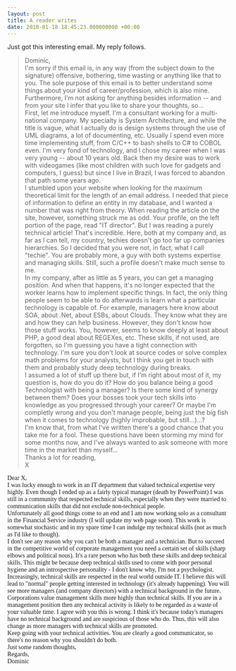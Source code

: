 ```yaml
---
layout: post
title: A reader writes
date: 2010-01-18 18:45:23.000000000 +00:00
---
```

Just got this interesting email. My reply follows.
<blockquote>
<div>Dominic,</div>
<div>I'm sorry if this email is, in any way (from the subject down to the  signature) offensive, bothering, time wasting or anything like that to you. The  sole purpose of this email is to better understand some things about your kind  of career/profession, which is also mine. Furthermore, I'm not asking for  anything besides information -- and from your site I infer that you like to  share your thoughts, so...</div>
<div>First, let me introduce myself. I'm a consultant working for a  multi-national company. My specialty is System Architecture, and while the title  is vague, what I actually do is design systems through the use of UML diagrams,  a lot of documenting, etc. Usually I spend even more time implementing stuff,  from C/C++ to bash shells to C# to COBOL even. I'm very fond of technology, and  I chose my career when I was very young -- about 10 years old. Back then my  desire was to work with videogames (like most children with such love for  gadgets and computers, I guess) but since I live in Brazil, I was forced to  abandon that path some years ago.</div>
<div>I stumbled upon your website when looking for the maximum theoretical limit  for the length of an email address. I needed that piece of information to define  an entity in my database, and I wanted a number that was right from theory. When  reading the article on the site, however, something struck me as odd. Your  profile, on the left portion of the page, read "IT director". But I was reading  a purely technical article! That's incredible. Here, both at my company and, as  far as I can tell, my country, techies doesn't go too far up companies  hierarchies. So I decided that you were not, in fact, what I call "techie". You  are probably more, a guy with both systems expertise and managing skills. Still,  such a profile doesn't make much sense to me.</div>
<div>In my company, after as little as 5 years, you can get a managing position.  And when that happens, it's no longer expected that the worker learns how to  implement specific things. In fact, the only thing people seem to be able to do  afterwards is learn what a particular technology is capable of. For example,  managers here know about SOA, about .Net, about ESBs, about Clouds. They know  what they are and how they can help business. However, they don't know how those  stuff works. You, however, seems to know deeply at least about PHP, a good deal  about REGEXes, etc. These skills, if not used, are forgotten, so I'm guessing  you have a tight connection with technology. I'm sure you don't look at source  codes or solve complex math problems for your analysts, but I think you get in  touch with them and probably study deep technology during breaks.</div>
<div>I assumed a lot of stuff up there but, if I'm right about most of it, my  question is, how do you do it? How do you balance being a good Technologist with  being a manager? Is there some kind of synergy between them? Does your bosses  took your tech skills into knowledge as you progressed through your career? Or  maybe I'm completly wrong and you don't manage people, being just the big fish  when it comes to technology (highly improbable, but still...)...?</div>
<div>I'm know that, from what I've written there's a good chance that you take  me for a fool. These questions have been storming my mind for some months now,  and I've always wanted to ask someone with more time in the market than  myself...</div>
<div>Thanks a lot for reading,</div>
<div>X</div></blockquote>
<div>
<div><span style="font-family:Calibri;">Dear X,</span></div>
<div><span style="font-family:Calibri;">I was lucky enough to work in an IT department that  valued technical expertise very highly. Even though I ended up as a fairly  typical manager (death by PowerPoint) I was still in a community that respected  technical skills, especially when they were married to communication skills that  did not exclude non-technical people.</span></div>
<div><span style="font-family:Calibri;">Unfortunately all good things come to an end and I am  now working solo as a consultant in the Financial Service industry (I will  update my web page soon). This work is somewhat stochastic and in my spare time  I can indulge my technical skills (not as much as I'd like to  though).</span></div>
<div><span style="font-family:Calibri;">I don't see any reason why you can't be both a manager  and a technician. But to succeed in the competitive world of corporate  management you need a certain set of skills (sharp elbows and political nous).  It's a rare person who has both these skills and deep technical skills. This  might be because deep technical skills used to come with poor personal hygiene  and an introspective personality - I don't know why, I'm not a  psychologist.</span></div>
<div><span style="font-family:Calibri;">Increasingly, technical skills are respected in the real  world outside IT. I believe this will lead to "normal" people getting interested  in technology (it's already happening). You will see more managers (and company  directors) with a technical background in the future.</span></div>
<div><span style="font-family:Calibri;">Corporations value management skills more highly than  technical skills. If you are in a management position then any technical  activity is likely to be regarded as a waste of your valuable time. I agree with  you this is wrong. I think it's because today's managers have no technical  background and are suspicious of those who do. Thus, this will also change as  more managers with technical skills are promoted.</span></div>
<div><span style="font-family:Calibri;">Keep going with your technical activities. You are  clearly a good communicator, so there's no reason why you shouldn't do  both.</span></div>
<div><span style="font-family:Calibri;">Just some random thoughts,</span></div>
<div><span style="font-family:Calibri;">Regards,</span></div>
<div><span style="font-family:Calibri;">Dominic</span></div>
</div>
